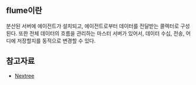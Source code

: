 ## flume이란
분산된 서버에 에이전트가 설치되고, 에이전트로부터 데이터를 전달받는 콜렉터로 구성된다. 
또한 전체 데이터의 흐름을 관리하는 마스터 서버가 있어서, 데이터 수십, 전송, 어디에 저장할지를 동적으로 변경할 수 있다. 


## 참고자료
 - [Nextree](http://www.nextree.co.kr/p2704/)